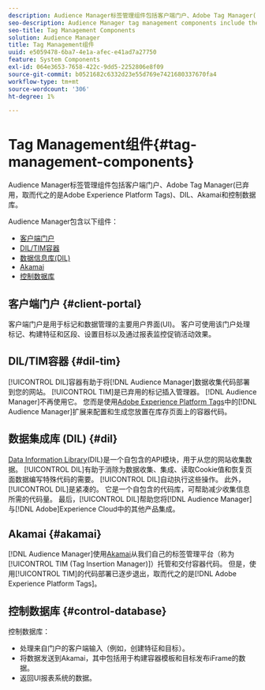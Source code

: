 ```yaml
---
description: Audience Manager标签管理组件包括客户端门户、Adobe Tag Manager(已弃用，取而代之的是Adobe Experience Platform Launch)、DIL、Akamai和控制数据库。
seo-description: Audience Manager tag management components include the client portal, Adobe Tag Manager (deprecated in favor of Adobe Experience Platform Launch), DIL, Akamai, and the control database.
seo-title: Tag Management Components
solution: Audience Manager
title: Tag Management组件
uuid: e5059478-6ba7-4e1a-afec-e41ad7a27750
feature: System Components
exl-id: 064e3653-7658-422c-9dd5-2252806e8f09
source-git-commit: b0521682c6332d23e55d769e7421680337670fa4
workflow-type: tm+mt
source-wordcount: '306'
ht-degree: 1%

---
```


# Tag Management组件{#tag-management-components}

Audience Manager标签管理组件包括客户端门户、Adobe Tag Manager(已弃用，取而代之的是Adobe Experience Platform Tags)、DIL、Akamai和控制数据库。

<!-- 

c_comptag.xml

 -->

Audience Manager包含以下组件：

* [客户端门户](../../reference/system-components/components-tag-management.md#client-portal)
* [DIL/TIM容器](../../reference/system-components/components-tag-management.md#dil-tim)
* [数据信息库(DIL)](../../reference/system-components/components-tag-management.md#dil)
* [Akamai](../../reference/system-components/components-tag-management.md#akamai)
* [控制数据库](../../reference/system-components/components-tag-management.md#control-database)

## 客户端门户 {#client-portal}

客户端门户是用于标记和数据管理的主要用户界面(UI)。 客户可使用该门户处理标记、构建特征和区段、设置目标以及通过报表监控促销活动效果。

## DIL/TIM容器 {#dil-tim}

[!UICONTROL DIL]容器有助于将[!DNL Audience Manager]数据收集代码部署到您的网站。 [!UICONTROL TIM]是已弃用的标记插入管理器。 [!DNL Audience Manager]不再使用它。 您而是使用[Adobe Experience Platform Tags](https://experienceleague.adobe.com/docs/experience-platform/tags/extensions/adobe/audience-manager/overview.html?lang=zh-Hans)中的[!DNL Audience Manager]扩展来配置和生成您放置在库存页面上的容器代码。

## 数据集成库 (DIL) {#dil}

[Data Information Library](../../dil/dil-overview.md)(DIL)是一个自包含的API模块，用于从您的网站收集数据。 [!UICONTROL DIL]有助于消除为数据收集、集成、读取Cookie值和恢复页面数据编写特殊代码的需要。 [!UICONTROL DIL]自动执行这些操作。 此外，[!UICONTROL DIL]是紧凑的。 它是一个自包含的代码库，可帮助减少收集信息所需的代码量。 最后，[!UICONTROL DIL]帮助您将[!DNL Audience Manager]与[!DNL Adobe]Experience Cloud中的其他产品集成。

## Akamai {#akamai}

[!DNL Audience Manager]使用[Akamai](https://www.akamai.com/us/en/about/)从我们自己的标签管理平台（称为[!UICONTROL TIM (Tag Insertion Manager)]）托管和交付容器代码。 但是，使用[!UICONTROL TIM]的代码部署已逐步退出，取而代之的是[!DNL Adobe Experience Platform Tags]。

## 控制数据库 {#control-database}

控制数据库：

* 处理来自门户的客户端输入（例如，创建特征和目标）。
* 将数据发送到Akamai，其中包括用于构建容器模板和目标发布iFrame的数据。
* 返回UI报表系统的数据。

